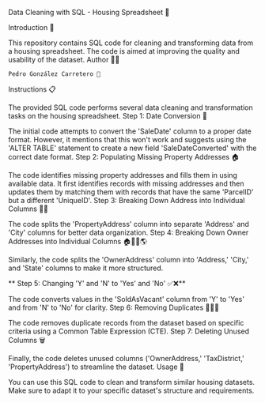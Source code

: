 Data Cleaning with SQL - Housing Spreadsheet 🏡


Introduction 📄

This repository contains SQL code for cleaning and transforming data from a housing spreadsheet. The code is aimed at improving the quality and usability of the dataset.
Author 👨‍💻

    Pedro González Carretero 📝

Instructions 📋

The provided SQL code performs several data cleaning and transformation tasks on the housing spreadsheet.
Step 1: Date Conversion 📅

The initial code attempts to convert the 'SaleDate' column to a proper date format. However, it mentions that this won't work and suggests using the 'ALTER TABLE' statement to create a new field 'SaleDateConverted' with the correct date format.
Step 2: Populating Missing Property Addresses 🏠

The code identifies missing property addresses and fills them in using available data. It first identifies records with missing addresses and then updates them by matching them with records that have the same 'ParcelID' but a different 'UniqueID'.
Step 3: Breaking Down Address into Individual Columns 🏢🌆

The code splits the 'PropertyAddress' column into separate 'Address' and 'City' columns for better data organization.
Step 4: Breaking Down Owner Addresses into Individual Columns 🏠👤🌆🌎

Similarly, the code splits the 'OwnerAddress' column into 'Address,' 'City,' and 'State' columns to make it more structured.



**
Step 5: Changing 'Y' and 'N' to 'Yes' and 'No' ✅❌**

The code converts values in the 'SoldAsVacant' column from 'Y' to 'Yes' and from 'N' to 'No' for clarity.
Step 6: Removing Duplicates 🚫👯‍♀️

The code removes duplicate records from the dataset based on specific criteria using a Common Table Expression (CTE).
Step 7: Deleting Unused Columns 🗑️

Finally, the code deletes unused columns ('OwnerAddress,' 'TaxDistrict,' 'PropertyAddress') to streamline the dataset.
Usage 🚀

You can use this SQL code to clean and transform similar housing datasets. Make sure to adapt it to your specific dataset's structure and requirements.
